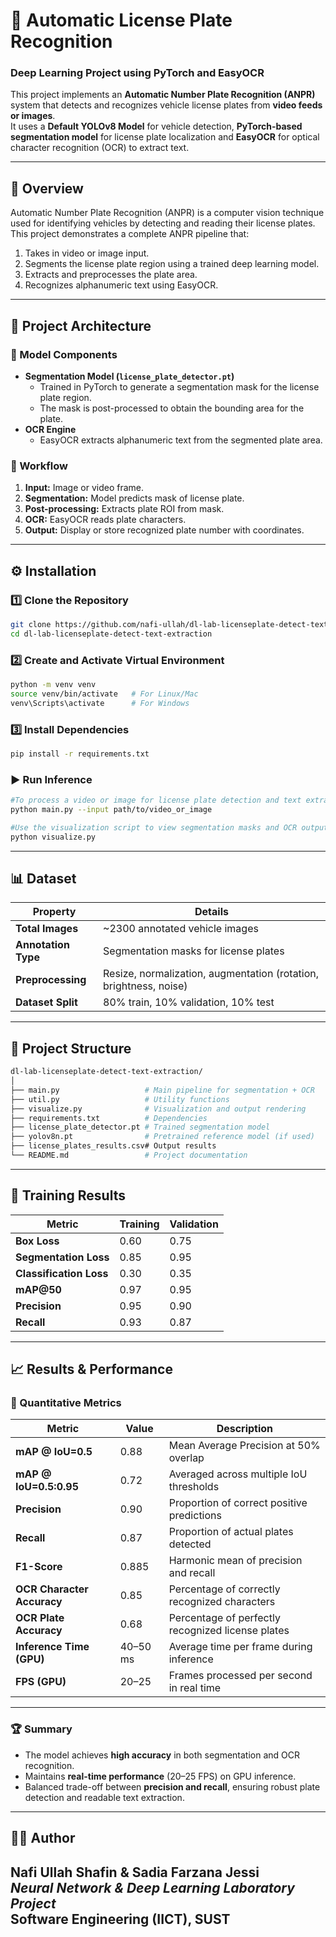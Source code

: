 # 🚗 Automatic License Plate Recognition
### Deep Learning Project using PyTorch and EasyOCR

This project implements an **Automatic Number Plate Recognition (ANPR)** system that detects and recognizes vehicle license plates from **video feeds or images**.  
It uses a **Default YOLOv8 Model** for vehicle detection, **PyTorch-based segmentation model** for license plate localization and **EasyOCR** for optical character recognition (OCR) to extract text.

---

## 📘 Overview
Automatic Number Plate Recognition (ANPR) is a computer vision technique used for identifying vehicles by detecting and reading their license plates.  
This project demonstrates a complete ANPR pipeline that:
1. Takes in video or image input.
2. Segments the license plate region using a trained deep learning model.
3. Extracts and preprocesses the plate area.
4. Recognizes alphanumeric text using EasyOCR.

---

## 🧠 Project Architecture

### 🔹 Model Components
- **Segmentation Model (`license_plate_detector.pt`)**
  - Trained in PyTorch to generate a segmentation mask for the license plate region.
  - The mask is post-processed to obtain the bounding area for the plate.
- **OCR Engine**
  - EasyOCR extracts alphanumeric text from the segmented plate area.

### 🔹 Workflow
1. **Input:** Image or video frame.
2. **Segmentation:** Model predicts mask of license plate.
3. **Post-processing:** Extracts plate ROI from mask.
4. **OCR:** EasyOCR reads plate characters.
5. **Output:** Display or store recognized plate number with coordinates.


---

## ⚙️ Installation

### 1️⃣ Clone the Repository
```bash
git clone https://github.com/nafi-ullah/dl-lab-licenseplate-detect-text-extraction.git
cd dl-lab-licenseplate-detect-text-extraction
```

### 2️⃣ Create and Activate Virtual Environment
```bash
python -m venv venv
source venv/bin/activate   # For Linux/Mac
venv\Scripts\activate      # For Windows
```
### 3️⃣ Install Dependencies
```bash
pip install -r requirements.txt
```

### ▶️ Run Inference
```bash
#To process a video or image for license plate detection and text extraction:
python main.py --input path/to/video_or_image

#Use the visualization script to view segmentation masks and OCR outputs:
python visualize.py
```
---


## 📊 Dataset

| Property | Details |
|-----------|----------|
| **Total Images** | ~2300 annotated vehicle images |
| **Annotation Type** | Segmentation masks for license plates |
| **Preprocessing** | Resize, normalization, augmentation (rotation, brightness, noise) |
| **Dataset Split** | 80% train, 10% validation, 10% test |

---

## 🧾 Project Structure
```bash
dl-lab-licenseplate-detect-text-extraction/
│
├── main.py                   # Main pipeline for segmentation + OCR
├── util.py                   # Utility functions
├── visualize.py              # Visualization and output rendering
├── requirements.txt          # Dependencies
├── license_plate_detector.pt # Trained segmentation model
├── yolov8n.pt                # Pretrained reference model (if used)
├── license_plates_results.csv# Output results
└── README.md                 # Project documentation

```
---

## 🧠 Training Results

| **Metric**              | **Training** | **Validation** |
|--------------------------|--------------|----------------|
| **Box Loss**             | 0.60         | 0.75           |
| **Segmentation Loss**    | 0.85         | 0.95           |
| **Classification Loss**  | 0.30         | 0.35           |
| **mAP@50**               | 0.97         | 0.95           |
| **Precision**            | 0.95         | 0.90           |
| **Recall**               | 0.93         | 0.87           |

---

## 📈 Results & Performance

### 🔢 Quantitative Metrics

| **Metric** | **Value** | **Description** |
|-------------|------------|-----------------|
| **mAP @ IoU=0.5** | 0.88 | Mean Average Precision at 50% overlap |
| **mAP @ IoU=0.5:0.95** | 0.72 | Averaged across multiple IoU thresholds |
| **Precision** | 0.90 | Proportion of correct positive predictions |
| **Recall** | 0.87 | Proportion of actual plates detected |
| **F1-Score** | 0.885 | Harmonic mean of precision and recall |
| **OCR Character Accuracy** | 0.85 | Percentage of correctly recognized characters |
| **OCR Plate Accuracy** | 0.68 | Percentage of perfectly recognized license plates |
| **Inference Time (GPU)** | 40–50 ms | Average time per frame during inference |
| **FPS (GPU)** | 20–25 | Frames processed per second in real time |

---

### 🏆 Summary

- The model achieves **high accuracy** in both segmentation and OCR recognition.
- Maintains **real-time performance** (20–25 FPS) on GPU inference.
- Balanced trade-off between **precision and recall**, ensuring robust plate detection and readable text extraction.

---

## 👩‍💻 Author

**Nafi Ullah Shafin & Sadia Farzana Jessi**  
*Neural Network & Deep Learning Laboratory Project*  
**Software Engineering (IICT), SUST**
---
